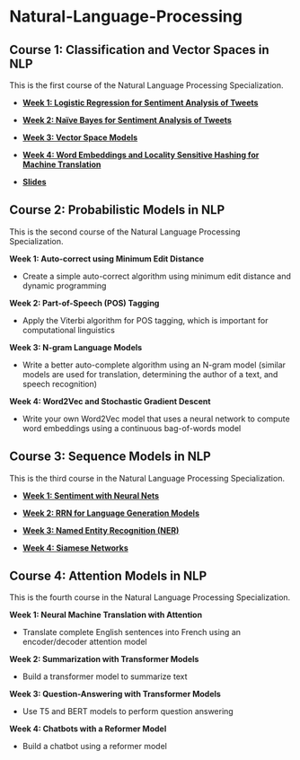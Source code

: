 # Natural-Language-Processing


## Course 1: Classification and Vector Spaces in NLP

This is the first course of the Natural Language Processing Specialization.

* [**Week 1: Logistic Regression for Sentiment Analysis of Tweets**](https://github.com/aqafridi/Natural-Language-Processing/tree/main/1.%20Natural%20Language%20Processing%20with%20Classification%20and%20Vector%20Spaces/Week%201%20Sentiment%20Analysis%20with%20Logistic%20Regression)



* [**Week 2: Naïve Bayes for Sentiment Analysis of Tweets**](https://github.com/aqafridi/Natural-Language-Processing/tree/main/1.%20Natural%20Language%20Processing%20with%20Classification%20and%20Vector%20Spaces/Week%202%20Sentiment%20Analysis%20with%20Na%C3%AFve%20Bayes)



* [**Week 3: Vector Space Models**](https://github.com/aqafridi/Natural-Language-Processing/tree/main/1.%20Natural%20Language%20Processing%20with%20Classification%20and%20Vector%20Spaces/Week%203%20Vector%20Space%20Models)



* [**Week 4: Word Embeddings and Locality Sensitive Hashing for Machine Translation**](https://github.com/aqafridi/Natural-Language-Processing/tree/main/1.%20Natural%20Language%20Processing%20with%20Classification%20and%20Vector%20Spaces/Week%204%20Machine%20Translation%20and%20Document%20Search)


* [**Slides**](https://github.com/aqafridi/Natural-Language-Processing/tree/main/1.%20Natural%20Language%20Processing%20with%20Classification%20and%20Vector%20Spaces/Slides)

## Course 2: Probabilistic Models in NLP

This is the second course of the Natural Language Processing Specialization.

**Week 1: Auto-correct using Minimum Edit Distance**

- Create a simple auto-correct algorithm using minimum edit distance and dynamic programming

**Week 2: Part-of-Speech (POS) Tagging**

- Apply the Viterbi algorithm for POS tagging, which is important for computational linguistics

**Week 3: N-gram Language Models**

- Write a better auto-complete algorithm using an N-gram model (similar models are used for translation, determining the author of a text, and speech recognition)

**Week 4: Word2Vec and Stochastic Gradient Descent**

- Write your own Word2Vec model that uses a neural network to compute word embeddings using a continuous bag-of-words model


## Course 3: Sequence Models in NLP

This is the third course in the Natural Language Processing Specialization.

* [**Week 1: Sentiment with Neural Nets**](https://github.com/aqafridi/Natural-Language-Processing/tree/main/3.%20Natural%20Language%20Processing%20with%20Sequence%20Models/Week%201%20Neural%20Networks%20for%20Sentiment%20Analysis)



* [**Week 2: RRN for Language Generation Models**](https://github.com/aqafridi/Natural-Language-Processing/tree/main/3.%20Natural%20Language%20Processing%20with%20Sequence%20Models/Week%202%20Recurrent%20Neural%20Networks%20for%20Language%20Modeling)



* [**Week 3: Named Entity Recognition (NER)**](https://github.com/aqafridi/Natural-Language-Processing/tree/main/3.%20Natural%20Language%20Processing%20with%20Sequence%20Models/Week%203%20LSTMs%20and%20Named%20Entity%20Recognition)



* [**Week 4: Siamese Networks**](https://github.com/aqafridi/Natural-Language-Processing/tree/main/3.%20Natural%20Language%20Processing%20with%20Sequence%20Models/Week%204%20Siamese%20Networks)



## Course 4: Attention Models in NLP

This is the fourth course in the Natural Language Processing Specialization.

**Week 1: Neural Machine Translation with Attention**

- Translate complete English sentences into French using an encoder/decoder attention model

**Week 2: Summarization with Transformer Models**

- Build a transformer model to summarize text

**Week 3: Question-Answering with Transformer Models**

- Use T5 and BERT models to perform question answering

**Week 4: Chatbots with a Reformer Model**

- Build a chatbot using a reformer model

